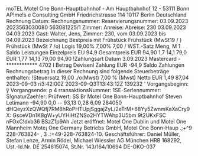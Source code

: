 moTEL Motel One Bonn-Hauptbahnhof - Am Hauptbahnhof 12 - 53111 Bonn AP!me!s e Consulting GmbH Friedrichstrasse 114 10117 Berlin Deutschland Rechnung Datum: Rechnungsnummer: Reservierungsnummer: 03.09.2023 2023563030080 563081225/1 Zimmer: Anreise: Abreise: 230 03.09.2023 04.09.2023 Gast: Walter, Jens, Zimmer: 230, vom 03.09.2023 bis 04.09.2023 Bezeichnung Bestpreis mit Frühstück Frühstück (MwSt19 / ) Frühstück (MwSt 7 /o) Logis 19,00% 7,00% 7,00 / WST.-Satz Meng, M 1 Saldo Leistungen Einzelpreis EU 94,9 Gesamtpreis EUR 94,90 1,7 14,1 79,0 EUR 1,77 14,13 79,00 94,90 !Zahlungsart Datum 3.09.2023 Mastercard - ************ 4702 I Betrag Devisenl Zahlung EUR -94,9 Saldo Zahlungen Rechnungsbetrag In dieser Rechnung sind folgende Steuerbeträge enthalten: !Steuersatz 19,00 ./o(Mwst) 7,00 % (Mwst) Netto EUR 1,49 87,04 2023-09-03 ri3:42:00Z 2023-09-Q3T13:43:12Z 139232 ' Vorgangsbeginn: ÿ Vorgangsende: p 4 rransaktionsNummer: 1SE-Ser!ennummer: S!gnaturZaeh!er: Prüfwert: SS Br Motel One Bonn-Hauptbahnhof Steven Letimann -94,90 0,0 -- 93,13 0,28 6,09 284050 dHQeyzXzQWQfj7RM8hRoPHTUpjSggajZyL/2eTrM+68Yy5ZwnmKaXaCry9X: GsceVDn1K8gW+yUYHiHtZNSo2HYTWAhp3U5bm 9t2UKxFSC nFOxC!dxb36 BSzZ1p9Ah Jetzt eröffnet: Motel One Dublin und Motel One Mannheim Mote¡ One Germany Betriebs GmbH, Motel One Bonn-Haup .;+^9 228-763824- , 3 .:+49-228-763824-10. Geschäftsführer: Daniel Müller, Stefan Lenze, Armin Rödel, Michael Wiessler AG München HRB 168292, Ust.-ld.Nr. DE 254615074, St.Nr. 143/164/10694 DE-OKO-037